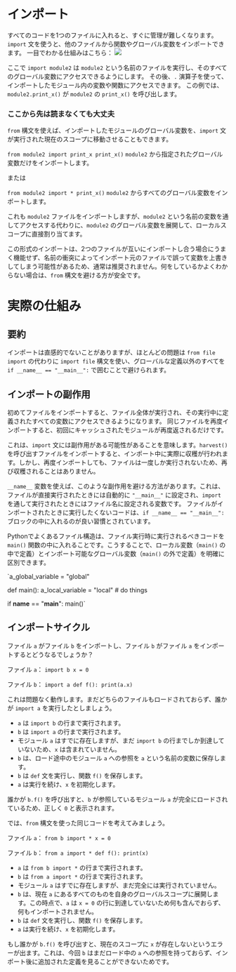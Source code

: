 # インポート
すべてのコードを1つのファイルに入れると、すぐに管理が難しくなります。
`import` 文を使うと、他のファイルから関数やグローバル変数をインポートできます。
一目でわかる仕組みはこちら：
![](ImportsInOnePicture400)

ここで `import module2` は `module2` という名前のファイルを実行し、そのすべてのグローバル変数にアクセスできるようにします。
その後、`.` 演算子を使って、インポートしたモジュール内の変数や関数にアクセスできます。
この例では、`module2.print_x()` が `module2` の `print_x()` を呼び出します。

### ここから先は読まなくても大丈夫

`from` 構文を使えば、インポートしたモジュールのグローバル変数を、`import` 文が実行された現在のスコープに移動させることもできます。

`from module2 import print_x
print_x()`
`module2` から指定されたグローバル変数だけをインポートします。

または

`from module2 import *
print_x()`
`module2` からすべてのグローバル変数をインポートします。

これも `module2` ファイルをインポートしますが、`module2` という名前の変数を通してアクセスする代わりに、`module2` のグローバル変数を展開して、ローカルスコープに直接割り当てます。

この形式のインポートは、2つのファイルが互いにインポートし合う場合にうまく機能せず、名前の衝突によってインポート元のファイルで誤って変数を上書きしてしまう可能性があるため、通常は推奨されません。何をしているかよくわからない場合は、`from` 構文を避ける方が安全です。

# 実際の仕組み

## 要約
インポートは直感的でないことがありますが、ほとんどの問題は `from file import` の代わりに `import file` 構文を使い、グローバルな定義以外のすべてを
`if __name__ == "__main__":`
で囲むことで避けられます。

## インポートの副作用
初めてファイルをインポートすると、ファイル全体が実行され、その実行中に定義されたすべての変数にアクセスできるようになります。
同じファイルを再度インポートすると、初回にキャッシュされたモジュールが再度返されるだけです。

これは、`import` 文には副作用がある可能性があることを意味します。`harvest()` を呼び出すファイルをインポートすると、インポート中に実際に収穫が行われます。しかし、再度インポートしても、ファイルは一度しか実行されないため、再び収穫されることはありません。

`__name__` 変数を使えば、このような副作用を避ける方法があります。これは、ファイルが直接実行されたときには自動的に `"__main__"` に設定され、`import` を通して実行されたときにはファイル名に設定される変数です。
ファイルがインポートされたときに実行したくないコードは、`if __name__ == "__main__":` ブロックの中に入れるのが良い習慣とされています。

Pythonでよくあるファイル構造は、ファイル実行時に実行されるべきコードを `main()` 関数の中に入れることです。こうすることで、ローカル変数（`main()` の中で定義）とインポート可能なグローバル変数（`main()` の外で定義）を明確に区別できます。

`a_global_variable = "global"

def main():
    a_local_variable = "local"
    # do things

if __name__ == "__main__":
    main()`

## インポートサイクル
ファイル `a` がファイル `b` をインポートし、ファイル `b` がファイル `a` をインポートするとどうなるでしょうか？

ファイル `a`：
`import b
x = 0`

ファイル `b`：
`import a
def f():
    print(a.x)`

これは問題なく動作します。まだどちらのファイルもロードされておらず、誰かが `import a` を実行したとしましょう。

- `a` は `import b` の行まで実行されます。
- `b` は `import a` の行まで実行されます。
- モジュール `a` はすでに存在しますが、まだ `import b` の行までしか到達していないため、`x` は含まれていません。
- `b` は、ロード途中のモジュール `a` への参照を `a` という名前の変数に保存します。
- `b` は `def` 文を実行し、関数 `f()` を保存します。
- `a` は実行を続け、`x` を初期化します。

誰かが `b.f()` を呼び出すと、`b` が参照しているモジュール `a` が完全にロードされているため、正しく `0` と表示されます。

では、`from` 構文を使った同じコードを考えてみましょう。

ファイル `a`：
`from b import *
x = 0`

ファイル `b`：
`from a import *
def f():
    print(x)`

- `a` は `from b import *` の行まで実行されます。
- `b` は `from a import *` の行まで実行されます。
- モジュール `a` はすでに存在しますが、まだ完全には実行されていません。
- `b` は、現在 `a` にあるすべてのものを自身のグローバルスコープに展開します。この時点で、`a` は `x = 0` の行に到達していないため何も含んでおらず、何もインポートされません。
- `b` は `def` 文を実行し、関数 `f()` を保存します。
- `a` は実行を続け、`x` を初期化します。

もし誰かが `b.f()` を呼び出すと、現在のスコープに `x` が存在しないというエラーが出ます。これは、今回 `b` はまだロード中の `a` への参照を持っておらず、インポート後に追加された定義を見ることができないためです。